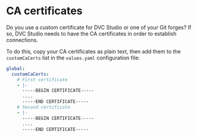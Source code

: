 # CA certificates

Do you use a custom certificate for DVC Studio or one of your Git forges? If so,
DVC Studio needs to have the CA certificates in order to establish connections.

To do this, copy your CA certificates as plain text, then add them to the
`customCaCerts` list in the `values.yaml` configuration file:

```yaml
global:
  customCaCerts:
    # First certificate
    - |-
      -----BEGIN CERTIFICATE-----
      ....
      -----END CERTIFICATE-----
    # Second certificate
    - |-
      -----BEGIN CERTIFICATE-----
      ....
      -----END CERTIFICATE-----
```

